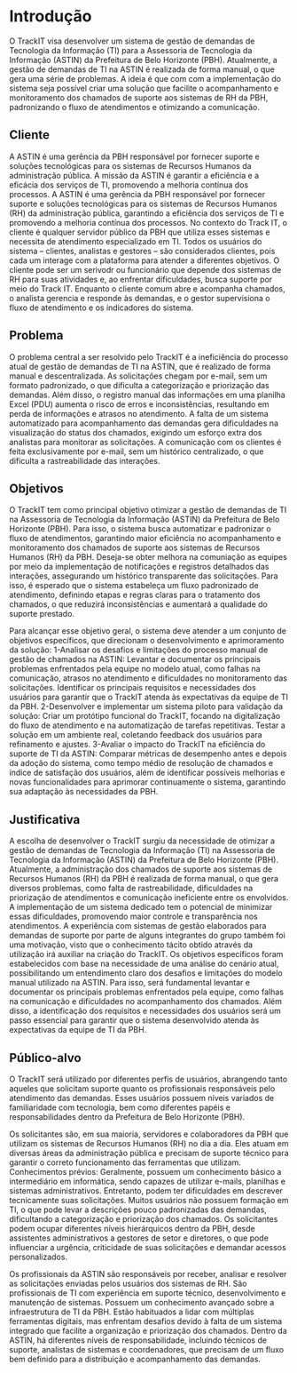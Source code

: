 # Introdução

O TrackIT visa desenvolver um sistema de gestão de demandas de Tecnologia da Informação (TI) para a Assessoria de Tecnologia da Informação (ASTIN) da Prefeitura de Belo Horizonte (PBH). Atualmente, a gestão de demandas de TI na ASTIN é realizada de forma manual, o que gera uma série de problemas. A ideia é que com com a implementação do sistema seja possível criar uma solução que facilite o acompanhamento e monitoramento dos chamados de suporte aos sistemas de RH da PBH, padronizando o fluxo de atendimentos e otimizando a comunicação.

## Cliente 
A ASTIN é uma gerência da PBH responsável por fornecer suporte e soluções tecnológicas para os sistemas de Recursos Humanos da administração pública. A missão da ASTIN é garantir a eficiência e a eficácia dos serviços de TI, promovendo a melhoria contínua dos processos. A ASTIN é uma gerência da PBH responsável por fornecer suporte e soluções tecnológicas para os sistemas de Recursos Humanos (RH) da administração pública, garantindo a eficiência dos serviços de TI e promovendo a melhoria contínua dos processos. No contexto do Track IT, o cliente é qualquer servidor público da PBH que utiliza esses sistemas e necessita de atendimento especializado em TI. Todos os usuários do sistema – clientes, analistas e gestores – são considerados clientes, pois cada um interage com a plataforma para atender a diferentes objetivos. O cliente pode ser um serivodr ou funcionário que depende dos sistemas de RH para suas atividades e, ao enfrentar dificuldades, busca suporte por meio do Track IT. Enquanto o cliente comum abre e acompanha chamados, o analista gerencia e responde às demandas, e o gestor supervisiona o fluxo de atendimento e os indicadores do sistema.

## Problema
O problema central a ser resolvido pelo TrackIT é a ineficiência do processo atual de gestão de demandas de TI na ASTIN, que é realizado de forma manual e descentralizada. As solicitações chegam por e-mail, sem um formato padronizado, o que dificulta a categorização e priorização das demandas. Além disso, o registro manual das informações em uma planilha Excel (PDU) aumenta o risco de erros e inconsistências, resultando em perda de informações e atrasos no atendimento. A falta de um sistema automatizado para acompanhamento das demandas gera dificuldades na visualização do status dos chamados, exigindo um esforço extra dos analistas para monitorar as solicitações. A comunicação com os clientes é feita exclusivamente por e-mail, sem um histórico centralizado, o que dificulta a rastreabilidade das interações.

## Objetivos

O TrackIT tem como principal objetivo otimizar a gestão de demandas de TI na Assessoria de Tecnologia da Informação (ASTIN) da Prefeitura de Belo Horizonte (PBH). Para isso, o sistema busca automatizar e padronizar o fluxo de atendimentos, garantindo maior eficiência no acompanhamento e monitoramento dos chamados de suporte aos sistemas de Recursos Humanos (RH) da PBH. Deseja-se obter melhora na comuniação as equipes por meio da implementação de notificações e registros detalhados das interações, assegurando um histórico transparente das solicitações. Para isso, é esperado que o sistema estabeleça um fluxo padronizado de atendimento, definindo etapas e regras claras para o tratamento dos chamados, o que reduzirá inconsistências e aumentará a qualidade do suporte prestado.

Para alcançar esse objetivo geral, o sistema deve atender a um conjunto de objetivos específicos, que direcionam o desenvolvimento e aprimoramento da solução:
1-Analisar os desafios e limitações do processo manual de gestão de chamados na ASTIN: Levantar e documentar os principais problemas enfrentados pela equipe no modelo atual, como falhas na comunicação, atrasos no atendimento e dificuldades no monitoramento das solicitações.
Identificar os principais requisitos e necessidades dos usuários para garantir que o TrackIT atenda às expectativas da equipe de TI da PBH.
2-Desenvolver e implementar um sistema piloto para validação da solução: Criar um protótipo funcional do TrackIT, focando na digitalização do fluxo de atendimento e na automatização de tarefas repetitivas. Testar a solução em um ambiente real, coletando feedback dos usuários para refinamento e ajustes.
3-Avaliar o impacto do TrackIT na eficiência do suporte de TI da ASTIN: Comparar métricas de desempenho antes e depois da adoção do sistema, como tempo médio de resolução de chamados e índice de satisfação dos usuários, além de identificar possíveis melhorias e novas funcionalidades para aprimorar continuamente o sistema, garantindo sua adaptação às necessidades da PBH.

## Justificativa

A escolha de desenvolver o TrackIT surgiu da necessidade de otimizar a gestão de demandas de Tecnologia da Informação (TI) na Assessoria de Tecnologia da Informação (ASTIN) da Prefeitura de Belo Horizonte (PBH). Atualmente, a administração dos chamados de suporte aos sistemas de Recursos Humanos (RH) da PBH é realizada de forma manual, o que gera diversos problemas, como falta de rastreabilidade, dificuldades na priorização de atendimentos e comunicação ineficiente entre os envolvidos. A implementação de um sistema dedicado tem o potencial de minimizar essas dificuldades, promovendo maior controle e transparência nos atendimentos. A experiência com sistemas de gestão elaborados para demandas de suporte por parte de alguns integrantes do grupo também foi uma motivação, visto que o conhecimento tácito obtido através da utilização irá auxiliar na criação do TrackIT.
Os objetivos específicos foram estabelecidos com base na necessidade de uma análise do cenário atual, possibilitando um entendimento claro dos desafios e limitações do modelo manual utilizado na ASTIN. Para isso, será fundamental levantar e documentar os principais problemas enfrentados pela equipe, como falhas na comunicação e dificuldades no acompanhamento dos chamados. Além disso, a identificação dos requisitos e necessidades dos usuários será um passo essencial para garantir que o sistema desenvolvido atenda às expectativas da equipe de TI da PBH.

## Público-alvo

O TrackIT será utilizado por diferentes perfis de usuários, abrangendo tanto aqueles que solicitam suporte quanto os profissionais responsáveis pelo atendimento das demandas. Esses usuários possuem níveis variados de familiaridade com tecnologia, bem como diferentes papéis e responsabilidades dentro da Prefeitura de Belo Horizonte (PBH).

Os solicitantes são, em sua maioria, servidores e colaboradores da PBH que utilizam os sistemas de Recursos Humanos (RH) no dia a dia. Eles atuam em diversas áreas da administração pública e precisam de suporte técnico para garantir o correto funcionamento das ferramentas que utilizam.
Conhecimentos prévios: Geralmente, possuem um conhecimento básico a intermediário em informática, sendo capazes de utilizar e-mails, planilhas e sistemas administrativos. Entretanto, podem ter dificuldades em descrever tecnicamente suas solicitações. Muitos usuários não possuem formação em TI, o que pode levar a descrições pouco padronizadas das demandas, dificultando a categorização e priorização dos chamados. Os solicitantes podem ocupar diferentes níveis hierárquicos dentro da PBH, desde assistentes administrativos a gestores de setor e diretores, o que pode influenciar a urgência, criticidade de suas solicitações e demandar acessos personalizados.

Os profissionais da ASTIN são responsáveis por receber, analisar e resolver as solicitações enviadas pelos usuários dos sistemas de RH. São profissionais de TI com experiência em suporte técnico, desenvolvimento e manutenção de sistemas. Possuem um conhecimento avançado sobre a infraestrutura de TI da PBH. Estão habituados a lidar com múltiplas ferramentas digitais, mas enfrentam desafios devido à falta de um sistema integrado que facilite a organização e priorização dos chamados. Dentro da ASTIN, há diferentes níveis de responsabilidade, incluindo técnicos de suporte, analistas de sistemas e coordenadores, que precisam de um fluxo bem definido para a distribuição e acompanhamento das demandas.
